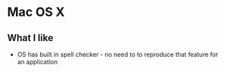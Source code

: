 # Mac OS X

## What I like

- OS has built in spell checker - no need to to reproduce that feature for an application